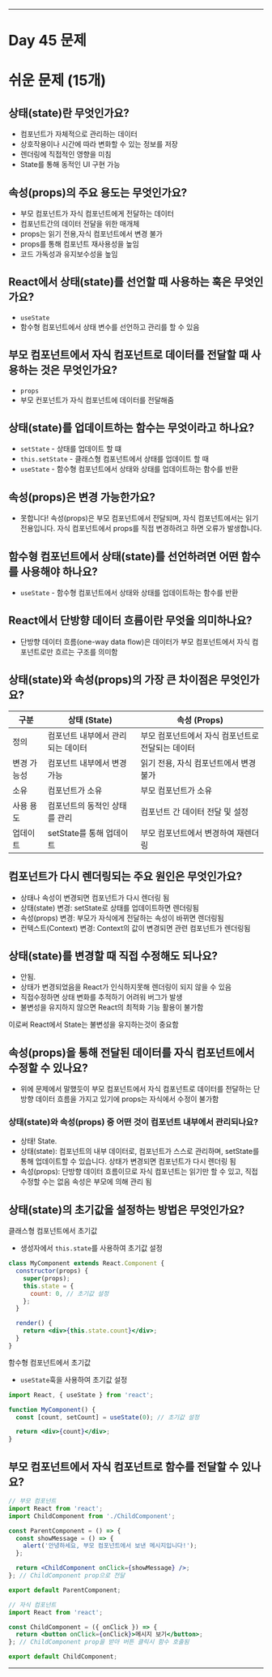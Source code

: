---

# **Day 45 문제**

# **쉬운 문제 (15개)**

## **상태(state)란 무엇인가요?**

- 컴포넌트가 자체적으로 관리하는 데이터
- 상호작용이나 시간에 따라 변화할 수 있는 정보를 저장
- 렌더링에 직접적인 영향을 미침
- State를 통해 동적인 UI 구현 가능

## **속성(props)의 주요 용도는 무엇인가요?**

- 부모 컴포넌트가 자식 컴포넌트에게 전달하는 데이터
- 컴포넌트간의 데이터 전달을 위한 매개체
- props는 읽기 전용,자식 컴포넌트에서 변경 불가
- props를 통해 컴포넌트 재사용성을 높임
- 코드 가독성과 유지보수성을 높임

## **React에서 상태(state)를 선언할 때 사용하는 훅은 무엇인가요?**

- `useState`
- 함수형 컴포넌트에서 상태 변수를 선언하고 관리를 할 수 있음

## **부모 컴포넌트에서 자식 컴포넌트로 데이터를 전달할 때 사용하는 것은 무엇인가요?**

- `props`
- 부모 컨포넌트가 자식 컴포넌트에 데이터를 전달해줌

## **상태(state)를 업데이트하는 함수는 무엇이라고 하나요?**

- `setState` - 상태를 업데이트 할 떄
- `this.setState` - 클래스형 컴포넌트에서 상태를 업데이트 할 때
- `useState` - 함수형 컴포넌트에서 상태와 상태를 업데이트하는 함수를 반환

## **속성(props)은 변경 가능한가요?**

- 못합니다! 속성(props)은 부모 컴포넌트에서 전달되며, 자식 컴포넌트에서는 읽기 전용입니다. 자식 컴포넌트에서 props를 직접 변경하려고 하면 오류가 발생합니다.

## **함수형 컴포넌트에서 상태(state)를 선언하려면 어떤 함수를 사용해야 하나요?**

- `useState` - 함수형 컴포넌트에서 상태와 상태를 업데이트하는 함수를 반환

## **React에서 단방향 데이터 흐름이란 무엇을 의미하나요?**

- 단방향 데이터 흐름(one-way data flow)은 데이터가 부모 컴포넌트에서 자식 컴포넌트로만 흐르는 구조를 의미함

## **상태(state)와 속성(props)의 가장 큰 차이점은 무엇인가요?**

| 구분 | 상태 (State) | 속성 (Props) |
| --- | --- | --- |
| 정의 | 컴포넌트 내부에서 관리되는 데이터 | 부모 컴포넌트에서 자식 컴포넌트로 전달되는 데이터 |
| 변경 가능성 | 컴포넌트 내부에서 변경 가능 | 읽기 전용, 자식 컴포넌트에서 변경 불가 |
| 소유 | 컴포넌트가 소유 | 부모 컴포넌트가 소유 |
| 사용 용도 | 컴포넌트의 동적인 상태를 관리 | 컴포넌트 간 데이터 전달 및 설정 |
| 업데이트 | setState를 통해 업데이트 | 부모 컴포넌트에서 변경하여 재렌더링 |

## **컴포넌트가 다시 렌더링되는 주요 원인은 무엇인가요?**

- 상태나 속성이 변경되면 컴포넌트가 다시 렌더링 됨
- 상태(state) 변경: setState로 상태를 업데이트하면 렌더링됨
- 속성(props) 변경: 부모가 자식에게 전달하는 속성이 바뀌면 렌더링됨
- 컨텍스트(Context) 변경: Context의 값이 변경되면 관련 컴포넌트가 렌더링됨

## **상태(state)를 변경할 때 직접 수정해도 되나요?**

- 안됨.
- 상태가 변경되었음을 React가 인식하지못해 렌더링이 되지 않을 수 있음
- 직접수정하면 상태 변화를 추적하기 어려워 버그가 발생
- 불변성을 유지하지 않으면 React의 최적화 기능 활용이 불가함

이로써 React에서 State는 불변성을 유지하는것이 중요함

## **속성(props)을 통해 전달된 데이터를 자식 컴포넌트에서 수정할 수 있나요?**

- 위에 문제에서 말했듯이 부모 컴포넌트에서 자식 컴포넌트로 데이터를 전달하는 단방향 데이터 흐름을 가지고 있기에 props는 자식에서 수정이 불가함

### **상태(state)와 속성(props) 중 어떤 것이 컴포넌트 내부에서 관리되나요?**

- 상태! State.
- 상태(state): 컴포넌트의 내부 데이터로, 컴포넌트가 스스로 관리하며, setState를 통해 업데이트할 수 있습니다. 상태가 변경되면 컴포넌트가 다시 렌더링 됨
- 속성(props): 단방향 데이터 흐름이므로 자식 컴포넌트는 읽기만 할 수 있고, 직접 수정할 수는 없음 속성은 부모에 의해 관리 됨

## **상태(state)의 초기값을 설정하는 방법은 무엇인가요?**

클래스형 컴포넌트에서 초기값

- 생성자에서 `this.state`를 사용하여 초기값 설정

```jsx
class MyComponent extends React.Component {
  constructor(props) {
    super(props);
    this.state = {
      count: 0, // 초기값 설정
    };
  }

  render() {
    return <div>{this.state.count}</div>;
  }
}
```

함수형 컴포넌트에서 초기값

- `useState`훅을 사용하여 초기값 설정

```jsx
import React, { useState } from 'react';

function MyComponent() {
  const [count, setCount] = useState(0); // 초기값 설정

  return <div>{count}</div>;
}
```

## **부모 컴포넌트에서 자식 컴포넌트로 함수를 전달할 수 있나요?**

```jsx
// 부모 컴포넌트
import React from 'react';
import ChildComponent from './ChildComponent';

const ParentComponent = () => {
  const showMessage = () => {
    alert('안녕하세요, 부모 컴포넌트에서 보낸 메시지입니다!');
  };

  return <ChildComponent onClick={showMessage} />;
}; // ChildComponent prop으로 전달

export default ParentComponent;
```

```jsx
// 자식 컴포넌트
import React from 'react';

const ChildComponent = ({ onClick }) => {
  return <button onClick={onClick}>메시지 보기</button>;
}; // ChildComponent prop을 받아 버튼 클릭시 함수 호출됨

export default ChildComponent;
```

---